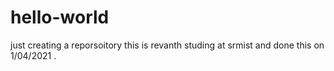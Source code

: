 # hello-world
just creating a reporsoitory
this is revanth studing at srmist and done this on 1/04/2021 .
